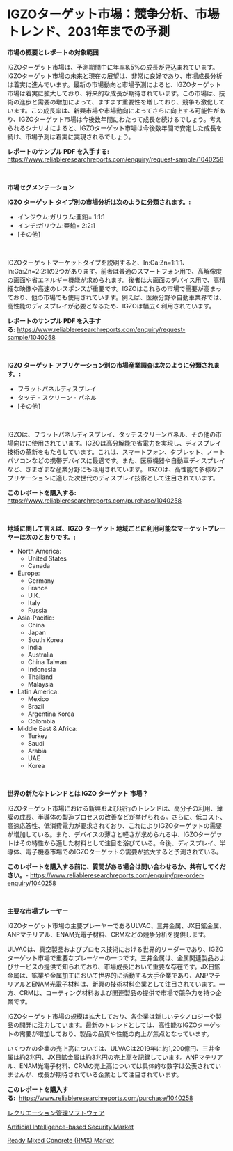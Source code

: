 <p><h1>IGZOターゲット市場：競争分析、市場トレンド、2031年までの予測</h1></p><p><strong>市場の概要とレポートの対象範囲</strong></p>
<p><p>IGZOターゲット市場は、予測期間中に年率8.5%の成長が見込まれています。IGZOターゲット市場の未来と現在の展望は、非常に良好であり、市場成長分析は着実に進んでいます。最新の市場動向と市場予測によると、IGZOターゲット市場は着実に拡大しており、将来的な成長が期待されています。この市場は、技術の進歩と需要の増加によって、ますます重要性を増しており、競争も激化しています。この成長率は、新興市場や市場動向によってさらに向上する可能性があり、IGZOターゲット市場は今後数年間にわたって成長を続けるでしょう。考えられるシナリオによると、IGZOターゲット市場は今後数年間で安定した成長を続け、市場予測は着実に実現されるでしょう。</p></p>
<p><strong>レポートのサンプル PDF を入手する:</strong> <a href="https://www.reliableresearchreports.com/enquiry/request-sample/1040258">https://www.reliableresearchreports.com/enquiry/request-sample/1040258</a></p>
<p>&nbsp;</p>
<p><strong>市場セグメンテーション</strong></p>
<p><strong>IGZO ターゲット タイプ別の市場分析は次のように分類されます。:</strong></p>
<p><ul><li>インジウム:ガリウム:亜鉛= 1:1:1</li><li>インチ:ガリウム:亜鉛= 2:2:1</li><li>[その他]</li></ul></p>
<p>&nbsp;</p>
<p><p>IGZOターゲットマーケットタイプを説明すると、In:Ga:Zn=1:1:1、In:Ga:Zn=2:2:1の2つがあります。前者は普通のスマートフォン用で、高解像度の画面や省エネルギー機能が求められます。後者は大画面のデバイス用で、高精細な映像や高速のレスポンスが重要です。IGZOはこれらの市場で需要が高まっており、他の市場でも使用されています。例えば、医療分野や自動車業界では、高性能のディスプレイが必要となるため、IGZOは幅広く利用されています。</p></p>
<p><strong>レポートのサンプル PDF を入手する:</strong>&nbsp;<a href="https://www.reliableresearchreports.com/enquiry/request-sample/1040258">https://www.reliableresearchreports.com/enquiry/request-sample/1040258</a></p>
<p>&nbsp;</p>
<p><strong> IGZO ターゲット アプリケーション別の市場産業調査は次のように分類されます。:</strong></p>
<p><ul><li>フラットパネルディスプレイ</li><li>タッチ・スクリーン・パネル</li><li>[その他]</li></ul></p>
<p>&nbsp;</p>
<p><p>IGZOは、フラットパネルディスプレイ、タッチスクリーンパネル、その他の市場向けに使用されています。IGZOは高分解能で省電力を実現し、ディスプレイ技術の革新をもたらしています。これは、スマートフォン、タブレット、ノートパソコンなどの携帯デバイスに最適です。また、医療機器や自動車ディスプレイなど、さまざまな産業分野にも活用されています。 IGZOは、高性能で多様なアプリケーションに適した次世代のディスプレイ技術として注目されています。</p></p>
<p><strong>このレポートを購入する:</strong>&nbsp; <a href="https://www.reliableresearchreports.com/purchase/1040258">https://www.reliableresearchreports.com/purchase/1040258</a></p>
<p>&nbsp;</p>
<p><strong>地域に関して言えば、IGZO ターゲット 地域ごとに利用可能なマーケットプレーヤーは次のとおりです。:</strong></p>
<p><ul>
    <li>
        North America:
        <ul>
            <li>United States</li>
            <li>Canada</li>
        </ul>
    </li>
    <li>
        Europe:
        <ul>
            <li>Germany</li>
            <li>France</li>
            <li>U.K.</li>
            <li>Italy</li>
            <li>Russia</li>
        </ul>
    </li>
    <li>
        Asia-Pacific:
        <ul>
            <li>China</li>
            <li>Japan</li>
            <li>South Korea</li>
            <li>India</li>
            <li>Australia</li>
            <li>China Taiwan</li>
            <li>Indonesia</li>
            <li>Thailand</li>
            <li>Malaysia</li>
        </ul>
    </li>
    <li>
        Latin America:
        <ul>
            <li>Mexico</li>
            <li>Brazil</li>
            <li>Argentina Korea</li>
            <li>Colombia</li>
        </ul>
    </li>
    <li>
        Middle East & Africa:
        <ul>
            <li>Turkey</li>
            <li>Saudi</li>
            <li>Arabia</li>
            <li>UAE</li>
            <li>Korea</li>
        </ul>
    </li>
    </ul></p>
<p>&nbsp;</p>
<p><strong>世界の新たなトレンドとは IGZO ターゲット 市場？</strong></p>
<p><p>IGZOターゲット市場における新興および現行のトレンドは、高分子の利用、薄膜の成長、半導体の製造プロセスの改善などが挙げられる。さらに、低コスト、高速応答性、低消費電力が要求されており、これによりIGZOターゲットの需要が増加している。また、デバイスの薄さと軽さが求められる中、IGZOターゲットはその特性から適した材料として注目を浴びている。今後、ディスプレイ、半導体、電子機器市場でのIGZOターゲットの需要が拡大すると予測されている。</p></p>
<p><strong>このレポートを購入する前に、質問がある場合は問い合わせるか、共有してください。</strong>- <a href="https://www.reliableresearchreports.com/enquiry/pre-order-enquiry/1040258">https://www.reliableresearchreports.com/enquiry/pre-order-enquiry/1040258</a></p>
<p>&nbsp;</p>
<p><strong>主要な市場プレーヤー</strong></p>
<p><p>IGZOターゲット市場の主要プレーヤーであるULVAC、三井金属、JX日鉱金属、ANPマテリアル、ENAM光電子材料、CRMなどの競争分析を提供します。</p><p>ULVACは、真空製品およびプロセス技術における世界的リーダーであり、IGZOターゲット市場で重要なプレーヤーの一つです。三井金属は、金属関連製品およびサービスの提供で知られており、市場成長において重要な存在です。JX日鉱金属は、鉱業や金属加工において世界的に活動する大手企業であり、ANPマテリアルとENAM光電子材料は、新興の技術材料企業として注目されています。一方、CRMは、コーティング材料および関連製品の提供で市場で競争力を持つ企業です。</p><p>IGZOターゲット市場の規模は拡大しており、各企業は新しいテクノロジーや製品の開発に注力しています。最新のトレンドとしては、高性能なIGZOターゲットの需要が増加しており、製品の品質や性能の向上が焦点となっています。</p><p>いくつかの企業の売上高については、ULVACは2019年に約1,200億円、三井金属は約2兆円、JX日鉱金属は約3兆円の売上高を記録しています。ANPマテリアル、ENAM光電子材料、CRMの売上高については具体的な数字は公表されていませんが、成長が期待されている企業として注目されています。</p></p>
<p><strong>このレポートを購入する:</strong>&nbsp;&nbsp;<a href="https://www.reliableresearchreports.com/purchase/1040258">https://www.reliableresearchreports.com/purchase/1040258</a></p>
<p><p><a href="https://github.com/zoetazuur/Market-Research-Report-List-1/blob/main/296863817506.md">レクリエーション管理ソフトウェア</a></p><p><a href="https://www.linkedin.com/pulse/global-artificial-intelligence-based-security-market-size-trends-0cx2e?trackingId=t8N6LVfTE%2FY4Zd42DwUlMA%3D%3D">Artificial Intelligence-based Security Market</a></p><p><a href="https://www.linkedin.com/pulse/ready-mixed-concrete-rmx-market-size-share-amp-trends-fmvue?trackingId=nraEqmjwx188Oyk8jfPq%2Fw%3D%3D">Ready Mixed Concrete (RMX) Market</a></p></p>